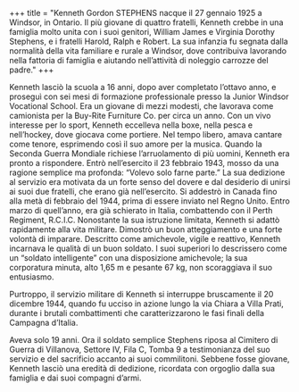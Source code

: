 +++
title = "Kenneth Gordon STEPHENS nacque il 27 gennaio 1925 a Windsor, in Ontario. Il più giovane di quattro fratelli, Kenneth crebbe in una famiglia molto unita con i suoi genitori, William James e Virginia Dorothy Stephens, e i fratelli Harold, Ralph e Robert. La sua infanzia fu segnata dalla normalità della vita familiare e rurale a Windsor, dove contribuiva lavorando nella fattoria di famiglia e aiutando nell’attività di noleggio carrozze del padre."
+++


Kenneth lasciò la scuola a 16 anni, dopo aver completato l’ottavo anno, e proseguì con sei mesi di formazione professionale presso la Junior Windsor Vocational School. Era un giovane di mezzi modesti, che lavorava come camionista per la Buy-Rite Furniture Co. per circa un anno. Con un vivo interesse per lo sport, Kenneth eccelleva nella boxe, nella pesca e nell’hockey, dove giocava come portiere. Nel tempo libero, amava cantare come tenore, esprimendo così il suo amore per la musica.
Quando la Seconda Guerra Mondiale richiese l’arruolamento di più uomini, Kenneth era pronto a rispondere. Entrò nell’esercito il 23 febbraio 1943, mosso da una ragione semplice ma profonda: “Volevo solo farne parte.” La sua dedizione al servizio era motivata da un forte senso del dovere e dal desiderio di unirsi ai suoi due fratelli, che erano già nell’esercito. Si addestrò in Canada fino alla metà di febbraio del 1944, prima di essere inviato nel Regno Unito. Entro marzo di quell’anno, era già schierato in Italia, combattendo con il Perth Regiment, R.C.I.C.
Nonostante la sua istruzione limitata, Kenneth si adattò rapidamente alla vita militare. Dimostrò un buon atteggiamento e una forte volontà di imparare. 
Descritto come amichevole, vigile e reattivo, Kenneth incarnava le qualità di un buon soldato. I suoi superiori lo descrissero come un “soldato intelligente” con una disposizione amichevole; la sua corporatura minuta, alto 1,65 m e pesante 67 kg, non scoraggiava il suo entusiasmo.

Purtroppo, il servizio militare di Kenneth si interruppe bruscamente il 20 dicembre 1944, quando fu ucciso in azione lungo la via Chiara a Villa Prati, durante i brutali combattimenti che caratterizzarono le fasi finali della Campagna d’Italia.

Aveva solo 19 anni. Ora il soldato semplice Stephens riposa al Cimitero di Guerra di Villanova, Settore IV, Fila C, Tomba 9 a testimonianza del suo servizio e del sacrificio accanto ai suoi commilitoni. Sebbene fosse giovane, Kenneth lasciò una eredità di dedizione, ricordata con orgoglio dalla sua famiglia e dai suoi compagni d’armi.
